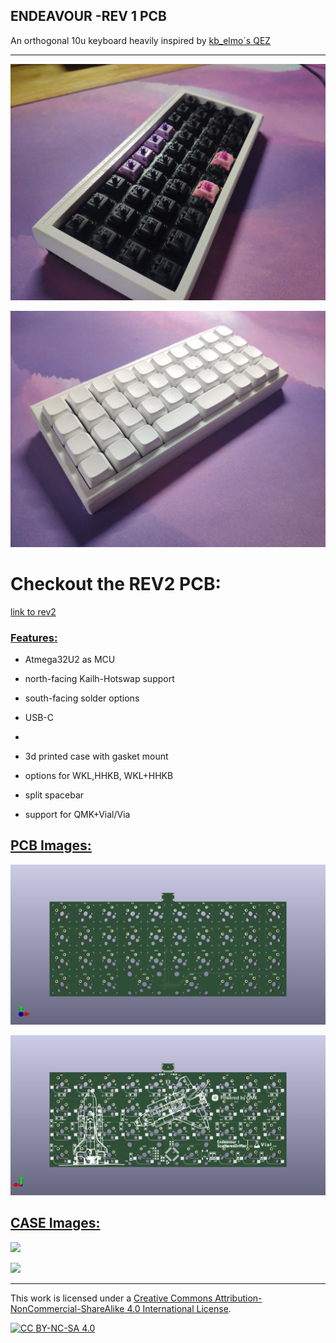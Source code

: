 ## ENDEAVOUR -REV 1 PCB

An orthogonal  10u keyboard heavily inspired by [kb_elmo`s QEZ](https://github.com/kb-elmo/QEZ)

---

![](/rev1/images/photos-case/built1.jpg)

![](/rev1/images/photos-case/built2.jpg)



# Checkout the REV2 PCB:

[link to rev2](/rev2/README.md)

### <u>Features:</u>

- Atmega32U2 as MCU

- north-facing Kailh-Hotswap support 

- south-facing solder options

- USB-C

- 

- 3d printed case with gasket mount 

- options for WKL,HHKB, WKL+HHKB

- split spacebar

- support for QMK+Vial/Via

## <u>PCB Images:</u>

 ![pcb-front](/rev1/images/render-pcb/pcb-front.png)

![pcbback](/rev1/images/render-pcb/pcb-back.png)

## <u>CASE Images:</u>

![](/rev1/images/photos-case/IMG_20211204_181926.jpg)

![](/rev1/images/photos-case/IMG_20211204_181907.jpg)

---

This work is licensed under a
[Creative Commons Attribution-NonCommercial-ShareAlike 4.0 International License][cc-by-nc-sa].

[![CC BY-NC-SA 4.0][cc-by-nc-sa-image]][cc-by-nc-sa]

[cc-by-nc-sa]: http://creativecommons.org/licenses/by-nc-sa/4.0/
[cc-by-nc-sa-image]: https://licensebuttons.net/l/by-nc-sa/4.0/88x31.png
[cc-by-nc-sa-shield]: https://img.shields.io/badge/License-CC%20BY--NC--SA%204.0-lightgrey.svg
